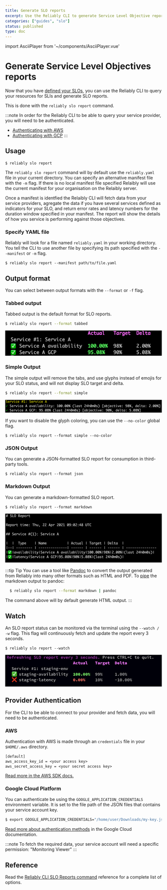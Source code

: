 ```yaml
---
title: Generate SLO reports
excerpt: Use the Reliably CLI to generate Service Level Objective reports.
categories: ["guides", "slo"]
status: published
type: doc
---
```

import AsciiPlayer from '~/components/AsciiPlayer.vue'

# Generate Service Level Objectives reports

Now that you have [defined your SLOs](/docs/guides/slo/define-slos/), you can use the
Reliably CLI to query your resources for SLIs and generate SLO reports.

This is done with the `reliably slo report` command.

:::note
In order for the Reliably CLI to be able to query your service provider, you
will need to be authenticated.

* [Authenticating with AWS](#aws)
* [Authenticating with GCP](#google-cloud-platform)
:::

## Usage

```
$ reliably slo report
```
<AsciiPlayer id="409053" />

The `reliably slo report` command will by default use the `reliably.yaml` file in your current directory.  You can specify an alternative manifest file with the `-m` flag. If there is no local manifest file specified Relaibly will use the current manifest for your organisation on the Relaibly server.

Once a manifest is identfied the Relaibly CLI will fetch data from your service providers, agregate the data if you have
several services defined as indicators for your SLO, and return error rates and latency numbers for the duration window specified in your manifest. The report will show the details of how you service is performing against those objectives.

### Specify YAML file

Reliably will look for a file named `reliably.yaml` in your  working directory.
You tell the CLI to use another file by specifying its path specified with the
`--manifest` or `-m` flag.

```
$ reliably slo report --manifest path/to/file.yaml
```

## Output format

You can select between output formats with the `--format` or `-f` flag.

### Tabbed output

Tabbed output is the default format for SLO reports.

```bash
$ reliably slo report --format tabbed
```

![Screenshot of a Reliably SLO report in the terminal](./images/slo-report-tabbed.png)

### Simple Output

The simple output will remove the tabs, and use glyphs instead of emojis for
your SLO status, and will not display SLO target and delta.

```bash
$ reliably slo report --format simple
```

![Screenshot of a Reliably SLO report in the terminal](./images/slo-report-simple.png)

If you want to disable the glyph coloring, you can use the `--no-color` global
flag.

```
$ reliably slo report --format simple --no-color
```

### JSON Output

You can generate a JSON-formatted SLO report for consumption in third-party
tools.

```
$ reliably slo report --format json
```

### Markdown Output

You can generate a markdown-formatted SLO report.

```
$ reliably slo report --format markdown
```

![Screenshot of a Reliably SLO report in markdown](./images/slo-report-markdown.png)

:::tip Tip
  You can use a tool like <a href="https://pandoc.org/" target="_blank" rel="noopener noreferer">Pandoc</a> to convert the output generated from Reliably
  into many other formats such as HTML and PDF. To <a href="https://www.geeksforgeeks.org/piping-in-unix-or-linux/" target="_blank" rel="noopener noreferer">pipe</a> the markdown output to pandoc:

  ```bash
    $ reliably slo report --format markdown | pandoc
  ```

  The command above will by default generate HTML output.
:::

## Watch

An SLO report status can be monitored via the terminal using the `--watch / -w` flag. This flag
will continuously fetch and update the report every 3 seconds.

```
$ reliably slo report --watch
```

![Screenshot of a Reliably SLO report in the terminal](./images/slo-report-watch.png)

## Provider Authentication

For the CLI to be able to connect to your provider and fetch data, you will need
to be authenticated.

### AWS

Authentication with AWS is made through an `credentials` file in your
`$HOME/.aws` directory.

```
[default]
aws_access_key_id = <your access key>
aws_secret_access_key = <your secret access key>
```

<a href="https://aws.github.io/aws-sdk-go-v2/docs/configuring-sdk/#specifying-credentials/" target="_blank" rel="noopener noreferer">Read more in the AWS SDK docs.</a>

### Google Cloud Platform

You can authenticate be using the  `GOOGLE_APPLICATION_CREDENTIALS` environment variable. It is set to the file path of the JSON files that contains your service account key.

```bash
$ export GOOGLE_APPLICATION_CREDENTIALS="/home/user/Downloads/my-key.json"
```

<a href="https://cloud.google.com/docs/authentication/getting-started" target="_blank" rel="noopener noreferer">Read more about authentication methods</a> in the Google Cloud documentation.

:::note
To fetch the required data, your service account will need a specific permission: "Monitoring Viewer"
:::

## Reference

Read the [Reliably CLI SLO Reports command](/docs/reference/cli/reliably-slo-report/) reference for a complete list of options.

